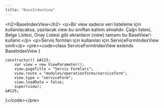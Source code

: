 ```yaml
---
title: "BaseIndexView"
---
```


&lt;h2&gt;BaseIndexView&lt;/h2&gt;
&lt;p&gt;Bir view sadece veri listeleme için kullanılacaksa, yazılacak view bu sınıftan kalıtım almalıdır. Çağrı listesi, Belge Listesi, Onay Listesi gibi ekranların (view) tamamı bu BaseView&#8217;ı kullanır.&lt;/p&gt;
&lt;p&gt;Servis formları için kullanılan için ServiceFormIndexView sınıfı&lt;/p&gt;
&lt;pre&gt;&lt;code&gt;class ServiceFormIndexView extends BaseIndexView &#123;

    constructor() &#123;
        var view = new ViewParameter();
        view.pageTitle = "Servis Formları";
        view.route = "modules/operationforms/serviceform";
        view.type = "serviceForm";
        view.loadData = false;
        super(view);
    &#125;

&#125;&lt;/code&gt;&lt;/pre&gt;

